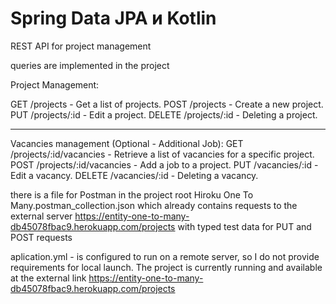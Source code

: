 # Spring Data JPA и Kotlin
REST API for project management

queries are implemented in the project

Project Management: 

GET /projects - Get a list of projects.
POST /projects - Create a new project.
PUT /projects/:id - Edit a project.
DELETE /projects/:id - Deleting a project.
___________
Vacancies management (Optional - Additional Job):
GET /projects/:id/vacancies - Retrieve a list of vacancies for a specific project.
POST /projects/:id/vacancies - Add a job to a project.
PUT /vacancies/:id - Edit a vacancy.
DELETE /vacancies/:id - Deleting a vacancy.

there is a file for Postman in the project root
Hiroku One To Many.postman_collection.json
which already contains requests to the external server
https://entity-one-to-many-db45078fbac9.herokuapp.com/projects
with typed test data for PUT and POST requests 


aplication.yml - is configured to run on a remote server, so I do 
not provide requirements for local launch.
The project is currently running and available at the external link
https://entity-one-to-many-db45078fbac9.herokuapp.com/projects